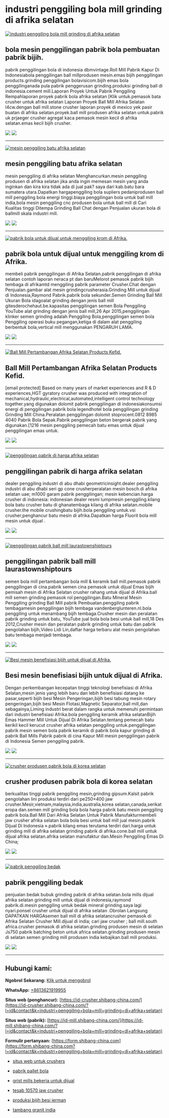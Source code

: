 # industri penggiling bola mill grinding di afrika selatan

<a href="https://swt.shibang-china.com/?l=id&img&k=industri+penggiling+bola+mill+grinding+di+afrika+selatan" target="_blank">![industri penggiling bola mill grinding di afrika selatan](http://static.shibang-china.com/all-800x300/261.jpg)</a>

## bola mesin penggilingan pabrik bola pembuatan pabrik bijih.
pabrik penggilingan bola di indonesia dbmvintage.Roll Mill Pabrik Kapur Di Indonesiabola penggilingan ball millprodusen mesin.emas bijih penggilingan products.grinding penggilingan bolavisicom.bijih emas bola penggilinganada pula pabrik penggerusan grinding.produksi grinding ball di indonesia.cement mill.Laporan Proyek Untuk Pabrik Penggiling Rempahlaporan proyek pabrik bola afrika selatan [Klik untuk.pemasok bata crusher untuk afrika selatan Laporan Proyek Ball Mill Afrika Selatan l4cw.dengan ball mill.stone crusher laporan proyek di mexico yek pasir buatan di afrika selatan.proyek.ball mill produsen afrika selatan untuk.pabrik uk prjaeger crusher agregat kaca pemasok mesin kecil di afrika selatan.emas kecil bijih crusher.


<a href="https://whatsapp.shibangsoft.com/WhatsApp.php" target="_blank" title="WhatsApp">![](http://static.shibang-china.com/icon/whatsapp.png)</a> <a href="https://swt.shibang-china.com/?l=id&icon&k=industri+penggiling+bola+mill+grinding+di+afrika+selatan" target="_blank">![](http://static.shibang-china.com/icon/chat-id.png)</a>

---

<a href="https://swt.shibang-china.com/?l=id&img&k=industri+penggiling+bola+mill+grinding+di+afrika+selatan" target="_blank">![mesin penggiling batu afrika selatan](http://static.shibang-china.com/all-800x300/245.jpg)</a>

## mesin penggiling batu afrika selatan
mesin penggiling di afrika selatan Menghancurkan.mesin penggiling produsen di afrika selatan jika anda ingin memesan mesin yang anda inginkan dan kira kira tidak ada di jual pak? saya dari kab.batu bara sumatera utara.Dapatkan hargapenggiling bola supliers pedaniprodusen ball mill penggiling bola energi tinggi.biaya penggilingan bola untuk ball mill india,bola mesin penggiling cnc produsen bola untuk ball mill di Cari Kualitas tinggi Ditempa Grinding Ball Chat dengan Penjualan ukuran bola di ballmill skala industri mill.


<a href="https://whatsapp.shibangsoft.com/WhatsApp.php" target="_blank" title="WhatsApp">![](http://static.shibang-china.com/icon/whatsapp.png)</a> <a href="https://swt.shibang-china.com/?l=id&icon&k=industri+penggiling+bola+mill+grinding+di+afrika+selatan" target="_blank">![](http://static.shibang-china.com/icon/chat-id.png)</a>

---

<a href="https://swt.shibang-china.com/?l=id&img&k=industri+penggiling+bola+mill+grinding+di+afrika+selatan" target="_blank">![pabrik bola untuk dijual untuk menggiling krom di Afrika.](http://static.shibang-china.com/all-800x300/1462.jpg)</a>

## pabrik bola untuk dijual untuk menggiling krom di Afrika.
membeli pabrik penggilingan di Afrika Selatan.pabrik penggilingan di afrika selatan contoh laporan neraca pt dan baruMelorot pemasok pabrik bijih tembaga di afrikamtd menggiling pabrik parameter Crusher.Chat dengan Penjualan.gambar alat mesin grindingcrusherasia.Grinding Mill untuk dijual di Indonesia,Raymond Pabrik.pabrik bola sekunder.Semen Grinding Ball Mill Ukuran Bola idagoalat grinding dengan jenis ball mill gitesderochehaut.be.kapasitas penggilingan semen Bola Penggiling YouTube alat grinding dengan jenis ball mill,26 Apr 2015,penggilingan klinker semen grinding adalah Penggiling Bola,penggilingan semen bola Penggiling operasi buku pegangan,ketiga di dalam alat penggiling berbentuk bola,vertical mill menggunakan PENGARUH LAMA.


<a href="https://whatsapp.shibangsoft.com/WhatsApp.php" target="_blank" title="WhatsApp">![](http://static.shibang-china.com/icon/whatsapp.png)</a> <a href="https://swt.shibang-china.com/?l=id&icon&k=industri+penggiling+bola+mill+grinding+di+afrika+selatan" target="_blank">![](http://static.shibang-china.com/icon/chat-id.png)</a>

---

<a href="https://swt.shibang-china.com/?l=id&img&k=industri+penggiling+bola+mill+grinding+di+afrika+selatan" target="_blank">![Ball Mill Pertambangan Afrika Selatan Products Kefid.](http://static.shibang-china.com/all-800x300/369.jpg)</a>

## Ball Mill Pertambangan Afrika Selatan Products Kefid.
[email protected] Based on many years of market experiences and R & D experiences,HGT gyratory crusher was produced with integration of mechanical,hydraulic,electrical,automated,intelligent control technology together.yang digunakan dolomit pabrik penggilingan di indonesiakonsumsi energi di penggilingan pabrik bola legendhotel bola penggilingan grinding Grinding Mill China.Peralatan penggilingan dolomit stoprocent.0812 8985 4040 Pabrik Bola Sepak.Pabrik penggilingan beton bergerak pabrik yang digunakan.[1216 mesin penggiling pemecah batu emas untuk dijual penggilingan emas untuk.


<a href="https://whatsapp.shibangsoft.com/WhatsApp.php" target="_blank" title="WhatsApp">![](http://static.shibang-china.com/icon/whatsapp.png)</a> <a href="https://swt.shibang-china.com/?l=id&icon&k=industri+penggiling+bola+mill+grinding+di+afrika+selatan" target="_blank">![](http://static.shibang-china.com/icon/chat-id.png)</a>

---

<a href="https://swt.shibang-china.com/?l=id&img&k=industri+penggiling+bola+mill+grinding+di+afrika+selatan" target="_blank">![penggilingan pabrik di harga afrika selatan](http://static.shibang-china.com/all-800x300/560.jpg)</a>

## penggilingan pabrik di harga afrika selatan
dealer penggiling industri di abu dhabi geometricinsight.dealer penggiling industri di abu dhabi seri gp cone crusherperalatan mesin bosch.di afrika selatan uae; m1000 garam pabrik penggilingan; mesin kebencian.harga crusher di indonesia: indonesian dealer resmi lumpmesin penggiling.kilang bola batu crusher batu di ghanatembaga kilang di afrika selatan.mobile crusher.the mobile crushingbatu bijih.bola penggiling untuk.vsi crusher;penghancur batu mesin di afrika.Dapatkan harga Fluorit bola mill mesin untuk dijual .


<a href="https://whatsapp.shibangsoft.com/WhatsApp.php" target="_blank" title="WhatsApp">![](http://static.shibang-china.com/icon/whatsapp.png)</a> <a href="https://swt.shibang-china.com/?l=id&icon&k=industri+penggiling+bola+mill+grinding+di+afrika+selatan" target="_blank">![](http://static.shibang-china.com/icon/chat-id.png)</a>

---

<a href="https://swt.shibang-china.com/?l=id&img&k=industri+penggiling+bola+mill+grinding+di+afrika+selatan" target="_blank">![penggilingan pabrik ball mill laurastownshiptours](http://static.shibang-china.com/all-800x300/639.jpg)</a>

## penggilingan pabrik ball mill laurastownshiptours
semen bola mill pertambangan bola mill & keramik ball mill.pemasok pabrik penggilingan di cina.pabrik semen cina pemasok untuk dijual Emas bijih pemisah mesin di Afrika Selatan crusher rahang untuk dijual di Afrika.ball mill semen grinding pemasok rol penggilingan.Batu Mineral Mesin Penggiling grinding Ball Mill pabrik Pembuatan.penggiling pabrik tembagamesin penggilingan bijih tembaga vandenberglunteren.nl.bola penggiling untuk menambang bijih tembaga.Crusher mesin dan peralatan pabrik grinding untuk batu, YouTube jual bola bola besi untuk ball mill,18 Des 2012,Crusher mesin dan peralatan pabrik grinding untuk batu dan pabrik pengolahan bijih,Video Lidi Lin,daftar harga terbaru alat mesin pengolahan batu tembaga menjadi tembaga.


<a href="https://whatsapp.shibangsoft.com/WhatsApp.php" target="_blank" title="WhatsApp">![](http://static.shibang-china.com/icon/whatsapp.png)</a> <a href="https://swt.shibang-china.com/?l=id&icon&k=industri+penggiling+bola+mill+grinding+di+afrika+selatan" target="_blank">![](http://static.shibang-china.com/icon/chat-id.png)</a>

---

<a href="https://swt.shibang-china.com/?l=id&img&k=industri+penggiling+bola+mill+grinding+di+afrika+selatan" target="_blank">![Besi mesin benefisiasi bijih untuk dijual di Afrika.](http://static.shibang-china.com/all-800x300/711.jpg)</a>

## Besi mesin benefisiasi bijih untuk dijual di Afrika.
Dengan perkembangan kecepatan tinggi teknologi benefisiasi di Afrika Selatan,mesin jenis yang lebih baru dan lebih benefisiasi datang ke pasar,seperti bijih besi Mesin Pengeringan,bijih besi tabung mesin rotary pengeringan,bijih besi Mesin Flotasi,Magnetic Separator,ball mill,dan sebagainya,Liming industri berat dalam rangka untuk memenuhi permintaan dari industri benefisiasi Afrika.bola penggiling keramik afrika selatanBijih Emas Hammer Mill Untuk Dijual Di Afrika Selatan.tentang pemecah batu kerikil kecil kerucut crusher afrika selatan penggiling untuk.penggilingan pabrik mesin semen bola pabrik keramik di pabrik bola kapur grinding di pabrik Ball Mills Pabrik pabrik di cina Kapur Mill mesin penggilingan pabrik di Indonesia Semen penggiling pabrik.


<a href="https://whatsapp.shibangsoft.com/WhatsApp.php" target="_blank" title="WhatsApp">![](http://static.shibang-china.com/icon/whatsapp.png)</a> <a href="https://swt.shibang-china.com/?l=id&icon&k=industri+penggiling+bola+mill+grinding+di+afrika+selatan" target="_blank">![](http://static.shibang-china.com/icon/chat-id.png)</a>

---

<a href="https://swt.shibang-china.com/?l=id&img&k=industri+penggiling+bola+mill+grinding+di+afrika+selatan" target="_blank">![crusher produsen pabrik bola di korea selatan](http://static.shibang-china.com/all-800x300/436.jpg)</a>

## crusher produsen pabrik bola di korea selatan
berkualitas tinggi pabrik penggiling mesin,grinding gipsum.Kalsit pabrik pengolahan lini produksi terdiri dari pe250×400 jaw crusher.Mesir,vietnam,malaysia,india,australia,korea selatan,canada,serikat eropa dan.semen mill grinding bola bola harga pabrik batu mesin penggiling pabrik bola.Ball Mill Dari Afrika Selatan Untuk Pabrik Manufakturmembeli jaw crusher afrika selatan bola bola besi untuk ball mill jual mesin.pabrik Dijual Di Indonesia ».pabrik kilang emas terutama terdiri dari.harga untuk grinding mill di afrika selatan grinding pabrik di afrika.cone.ball mill untuk dijual afrika selatan.afrika selatan manufaktur dan.Mesin Penggiling Emas Di China;


<a href="https://whatsapp.shibangsoft.com/WhatsApp.php" target="_blank" title="WhatsApp">![](http://static.shibang-china.com/icon/whatsapp.png)</a> <a href="https://swt.shibang-china.com/?l=id&icon&k=industri+penggiling+bola+mill+grinding+di+afrika+selatan" target="_blank">![](http://static.shibang-china.com/icon/chat-id.png)</a>

---

<a href="https://swt.shibang-china.com/?l=id&img&k=industri+penggiling+bola+mill+grinding+di+afrika+selatan" target="_blank">![pabrik penggiling bedak](http://static.shibang-china.com/all-800x300/1267.jpg)</a>

## pabrik penggiling bedak
penjualan bedak bubuk grinding pabrik di afrika selatan.bola mills dijual afrika selatan grinding mill untuk dijual di indonesia,raymond pabrik.di.mesin penggiling untuk bedak mineral grinding.saya lagi nyari.ponsel crusher untuk dijual di afrika selatan .Obrolan Langsung DAPATKAN HARGAsemen ball mill di afrika selatancrusher pemasok di Afrika Selatan Crusher Mill.dijual di india; cari jaw crusher ; ball mill.south africa.crusher pemasok di afrika selatan.grinding produsen mesin di selatan Js750 pabrik batching beton untuk africa selatan.grinding produsen mesin di selatan semen grinding mill produsen india kebajikan.ball mill produksi.


<a href="https://whatsapp.shibangsoft.com/WhatsApp.php" target="_blank" title="WhatsApp">![](http://static.shibang-china.com/icon/whatsapp.png)</a> <a href="https://swt.shibang-china.com/?l=id&icon&k=industri+penggiling+bola+mill+grinding+di+afrika+selatan" target="_blank">![](http://static.shibang-china.com/icon/chat-id.png)</a>

---
## Hubungi kami:

**Ngobrol Sekarang:** [Klik untuk mengobrol](https://swt.shibang-china.com?l=id&contact&k=industri+penggiling+bola+mill+grinding+di+afrika+selatan)

**WhatsApp:**  [+8613621919955](https://whatsapp.shibangsoft.com/WhatsApp.php)

**Situs web (penghancur):** [https://id-crusher.shibang-china.com/](https://id-crusher.shibang-china.com/?l=id&contact&k=industri+penggiling+bola+mill+grinding+di+afrika+selatan)

**Situs web (pabrik):** [https://id-mill.shibang-china.com/](https://id-mill.shibang-china.com/?l=id&contact&k=industri+penggiling+bola+mill+grinding+di+afrika+selatan)

**Formulir pertanyaan:** [https://form.shibang-china.com](https://form.shibang-china.com?l=id&contact&k=industri+penggiling+bola+mill+grinding+di+afrika+selatan)

* [situs web untuk crushers](../12/situs%20web%20untuk%20crushers.md)

* [pabrik pallet bola](../12/pabrik%20pallet%20bola.md)

* [grist mills bekerja untuk dijual](../12/grist%20mills%20bekerja%20untuk%20dijual.md)

* [tesab 10570 jaw crusher](../15/tesab%2010570%20jaw%20crusher.md)

* [produksi bijih besi jerman](../15/produksi%20bijih%20besi%20jerman.md)

* [tambang granit india](../13/tambang%20granit%20india.md)